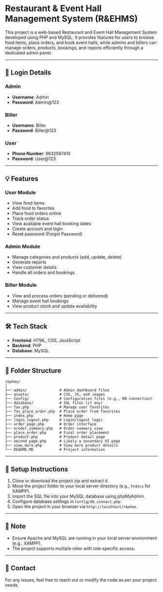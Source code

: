 
# Restaurant & Event Hall Management System (R&EHMS)

This project is a web-based Restaurant and Event Hall Management System developed using PHP and MySQL. It provides features for users to browse food items, place orders, and book event halls, while admins and billers can manage orders, products, bookings, and reports efficiently through a dedicated admin panel.

---

## 🔐 Login Details

### Admin
- **Username**: Admin  
- **Password**: Admin@123

### Biller
- **Username**: Biller  
- **Password**: Biller@123

### User
- **Phone Number**: 9632587410  
- **Password**: User@123

---

## 💡 Features

### User Module
- View food items
- Add food to favorites
- Place food orders online
- Track order status
- View available event hall booking dates
- Create account and login
- Reset password (Forgot Password)

### Admin Module
- Manage categories and products (add, update, delete)
- Generate reports
- View customer details
- Handle all orders and bookings

### Biller Module
- View and process orders (pending or delivered)
- Manage event hall bookings
- View product stock and update availability

---

## 🛠️ Tech Stack

- **Frontend**: HTML, CSS, JavaScript
- **Backend**: PHP
- **Database**: MySQL

---

## 📁 Folder Structure

```
r&ehms/
│
├── admin/               # Admin dashboard files
├── assets/              # CSS, JS, and images
├── Config/              # Configuration files (e.g., DB connection)
├── database/            # SQL files (if any)
├── fav.php              # Manage user favorites
├── fav_place_order.php  # Place order from favorites
├── index.php            # Home page
├── login_logout.php     # Login/logout logic
├── order_page.php       # Order interface
├── oreder_summary.php   # Order summary view
├── place_order.php      # Final order placement
├── product.php          # Product detail page
├── second page.php      # Likely a secondary UI page
├── view_more.php        # View more product details
└── README.MD            # Project information
```

---

## 🚀 Setup Instructions

1. Clone or download the project zip and extract it.
2. Move the project folder to your local server directory (e.g., `htdocs` for XAMPP).
3. Import the SQL file into your MySQL database using phpMyAdmin.
4. Configure database settings in `Config/db_connect.php`.
5. Open the project in your browser via `http://localhost/r&ehms`.

---

## 📌 Note

- Ensure Apache and MySQL are running in your local server environment (e.g., XAMPP).
- The project supports multiple roles with role-specific access.

---

## 📧 Contact

For any issues, feel free to reach out or modify the code as per your project needs.
